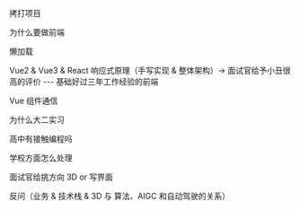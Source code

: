 拷打项目

为什么要做前端

懒加载

Vue2 & Vue3 & React 响应式原理（手写实现 & 整体架构）-> 面试官给予小丑很高的评价 --- 基础好过三年工作经验的前端

Vue 组件通信

为什么大二实习

高中有接触编程吗

学校方面怎么处理

面试官给挑方向 3D or 写界面

反问（业务 & 技术栈 & 3D 与 算法、AIGC 和自动驾驶的关系）

